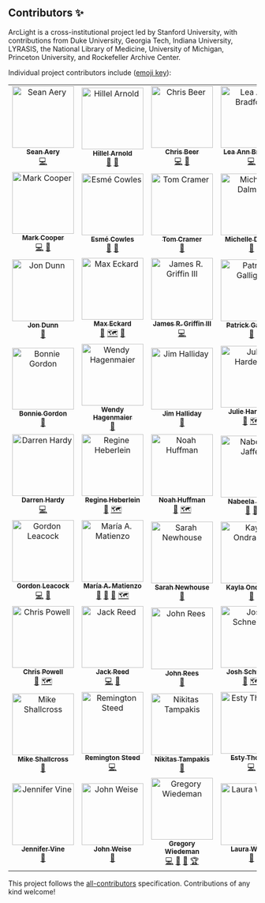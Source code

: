 ## Contributors ✨

ArcLight is a cross-institutional project led by Stanford University, with contributions from Duke University, Georgia Tech, Indiana University, LYRASIS, the National Library of Medicine, University of Michigan, Princeton University, and Rockefeller Archive Center.

Individual project contributors include ([emoji key](https://allcontributors.org/docs/en/emoji-key)):

<!-- ALL-CONTRIBUTORS-LIST:START - Do not remove or modify this section -->
<!-- prettier-ignore-start -->
<!-- markdownlint-disable -->
<table>
  <tr>
    <td align="center"><a href="https://github.com/seanaery"><img src="https://avatars3.githubusercontent.com/u/3933756?v=4" width="125px;" alt="Sean Aery"/><br /><sub><b>Sean Aery</b></sub></a><br /><a href="https://github.com/projectblacklight/arclight/commits?author=seanaery" title="Code">💻</a></td>
    <td align="center"><a href="http://hillelarnold.com"><img src="https://avatars0.githubusercontent.com/u/607621?v=4" width="125px;" alt="Hillel Arnold"/><br /><sub><b>Hillel Arnold</b></sub></a><br /><a href="#analysis-helrond" title="Functional requirements and related research">🔬</a> <a href="#userTesting-helrond" title="User Testing">📓</a></td>
    <td align="center"><a href="http://cbeer.info"><img src="https://avatars1.githubusercontent.com/u/111218?v=4" width="125px;" alt="Chris Beer"/><br /><sub><b>Chris Beer</b></sub></a><br /><a href="https://github.com/projectblacklight/arclight/commits?author=cbeer" title="Code">💻</a> <a href="https://github.com/projectblacklight/arclight/commits?author=cbeer" title="Documentation">📖</a></td>
    <td align="center"><a href="http://leaannbradford.com"><img src="https://avatars3.githubusercontent.com/u/18175797?v=4" width="125px;" alt="Lea Ann Bradford"/><br /><sub><b>Lea Ann Bradford</b></sub></a><br /><a href="https://github.com/projectblacklight/arclight/commits?author=labradford" title="Code">💻</a></td>
    <td align="center"><a href="http://actspatial.com"><img src="https://avatars0.githubusercontent.com/u/9905193?v=4" width="125px;" alt="Christina Chortaria"/><br /><sub><b>Christina Chortaria</b></sub></a><br /><a href="https://github.com/projectblacklight/arclight/commits?author=christinach" title="Code">💻</a></td>
  </tr>
  <tr>
    <td align="center"><a href="https://github.com/mark-cooper"><img src="https://avatars1.githubusercontent.com/u/551470?v=4" width="125px;" alt="Mark Cooper"/><br /><sub><b>Mark Cooper</b></sub></a><br /><a href="https://github.com/projectblacklight/arclight/commits?author=mark-cooper" title="Code">💻</a> <a href="#plugin-mark-cooper" title="Plugin/utility libraries">🔌</a></td>
    <td align="center"><a href="http://knittles.ticklefish.org/"><img src="https://avatars3.githubusercontent.com/u/856924?v=4" width="125px;" alt="Esmé Cowles"/><br /><sub><b>Esmé Cowles</b></sub></a><br /><a href="#business-escowles" title="Business development">💼</a> <a href="#analysis-escowles" title="Functional requirements and related research">🔬</a></td>
    <td align="center"><a href="https://github.com/tomcramer"><img src="https://avatars3.githubusercontent.com/u/1054837?v=4" width="125px;" alt="Tom Cramer"/><br /><sub><b>Tom Cramer</b></sub></a><br /><a href="#business-tomcramer" title="Business development">💼</a></td>
    <td align="center"><a href="https://github.com/mdalmau"><img src="https://avatars0.githubusercontent.com/u/573273?v=4" width="125px;" alt="Michelle Dalmau"/><br /><sub><b>Michelle Dalmau</b></sub></a><br /><a href="#business-mdalmau" title="Business development">💼</a></td>
    <td align="center"><a href="http://robotlibrarian.billdueber.com/"><img src="https://avatars0.githubusercontent.com/u/114006?v=4" width="125px;" alt="Bill Dueber"/><br /><sub><b>Bill Dueber</b></sub></a><br /><a href="#analysis-billdueber" title="Functional requirements and related research">🔬</a> <a href="https://github.com/projectblacklight/arclight/commits?author=billdueber" title="Code">💻</a></td>
  </tr>
  <tr>
    <td align="center"><a href="https://github.com/jwd"><img src="https://avatars1.githubusercontent.com/u/842343?v=4" width="125px;" alt="Jon Dunn"/><br /><sub><b>Jon Dunn</b></sub></a><br /><a href="#business-jwd" title="Business development">💼</a></td>
    <td align="center"><a href="https://github.com/eckardm"><img src="https://avatars1.githubusercontent.com/u/7072443?v=4" width="125px;" alt="Max Eckard"/><br /><sub><b>Max Eckard</b></sub></a><br /><a href="#analysis-eckardm" title="Functional requirements and related research">🔬</a> <a href="#productOwner-eckardm" title="Product owner">🗺</a> <a href="#userTesting-eckardm" title="User Testing">📓</a></td>
    <td align="center"><a href="https://github.com/jrgriffiniii"><img src="https://avatars0.githubusercontent.com/u/1443986?v=4" width="125px;" alt="James R. Griffin III"/><br /><sub><b>James R. Griffin III</b></sub></a><br /><a href="https://github.com/projectblacklight/arclight/commits?author=jrgriffiniii" title="Code">💻</a></td>
    <td align="center"><a href="https://github.com/p-galligan"><img src="https://avatars2.githubusercontent.com/u/2585069?v=4" width="125px;" alt="Patrick Galligan"/><br /><sub><b>Patrick Galligan</b></sub></a><br /><a href="#userTesting-p-galligan" title="User Testing">📓</a></td>
    <td align="center"><a href="http://ggeisler.com"><img src="https://avatars1.githubusercontent.com/u/101482?v=4" width="125px;" alt="Gary Geisler"/><br /><sub><b>Gary Geisler</b></sub></a><br /><a href="https://github.com/projectblacklight/arclight/commits?author=ggeisler" title="Code">💻</a> <a href="#design-ggeisler" title="Design">🎨</a></td>
  </tr>
  <tr>
    <td align="center"><a href="https://github.com/bonniegee"><img src="https://avatars3.githubusercontent.com/u/8737364?v=4" width="125px;" alt="Bonnie Gordon"/><br /><sub><b>Bonnie Gordon</b></sub></a><br /><a href="#userTesting-bonniegee" title="User Testing">📓</a></td>
    <td align="center"><a href="https://github.com/mswendyh"><img src="https://avatars1.githubusercontent.com/u/7033667?v=4" width="125px;" alt="Wendy Hagenmaier"/><br /><sub><b>Wendy Hagenmaier</b></sub></a><br /><a href="#analysis-mswendyh" title="Functional requirements and related research">🔬</a></td>
    <td align="center"><img src="http://gravatar.com/avatar/8b53dcb509d4b1fe8dd74da6a94395ef.jpg?d=retro" width="125px;" alt="Jim Halliday"/><br /><sub><b>Jim Halliday</b></sub><br /><a href="#business" title="Business development">💼</a></td>
    <td align="center"><a href="https://github.com/jlhardes"><img src="https://avatars1.githubusercontent.com/u/3440166?v=4" width="125px;" alt="Julie Hardesty"/><br /><sub><b>Julie Hardesty</b></sub></a><br /><a href="#analysis-jlhardes" title="Functional requirements and related research">🔬</a> <a href="#productOwner-jlhardes" title="Product owner">🗺</a></td>
    <td align="center"><a href="http://stanford.edu/~drh"><img src="https://avatars3.githubusercontent.com/u/1861171?v=4" width="125px;" alt="Darren Hardy"/><br /><sub><b>Darren Hardy</b></sub></a><br /><a href="https://github.com/projectblacklight/arclight/commits?author=drh-stanford" title="Code">💻</a> <a href="https://github.com/projectblacklight/arclight/commits?author=drh-stanford" title="Documentation">📖</a></td>
  </tr>
  <tr>
    <td align="center"><a href="https://github.com/drhardy"><img src="https://avatars3.githubusercontent.com/u/25580222?v=4" width="125px;" alt="Darren Hardy"/><br /><sub><b>Darren Hardy</b></sub></a><br /><a href="https://github.com/projectblacklight/arclight/commits?author=drhardy" title="Code">💻</a></td>
    <td align="center"><a href="https://github.com/regineheberlein"><img src="https://avatars1.githubusercontent.com/u/5940563?v=4" width="125px;" alt="Regine Heberlein"/><br /><sub><b>Regine Heberlein</b></sub></a><br /><a href="#analysis-regineheberlein" title="Functional requirements and related research">🔬</a> <a href="#productOwner-regineheberlein" title="Product owner">🗺</a></td>
    <td align="center"><a href="https://github.com/noahgh221"><img src="https://avatars3.githubusercontent.com/u/7328518?v=4" width="125px;" alt="Noah Huffman"/><br /><sub><b>Noah Huffman</b></sub></a><br /><a href="#analysis-noahgh221" title="Functional requirements and related research">🔬</a> <a href="#productOwner-noahgh221" title="Product owner">🗺</a></td>
    <td align="center"><a href="https://github.com/njaffer"><img src="https://avatars0.githubusercontent.com/u/12487929?v=4" width="125px;" alt="Nabeela Jaffer"/><br /><sub><b>Nabeela Jaffer</b></sub></a><br /><a href="#analysis-njaffer" title="Functional requirements and related research">🔬</a> <a href="#business-njaffer" title="Business development">💼</a></td>
    <td align="center"><a href="https://github.com/jkeck"><img src="https://avatars0.githubusercontent.com/u/96776?v=4" width="125px;" alt="Jessie Keck"/><br /><sub><b>Jessie Keck</b></sub></a><br /><a href="https://github.com/projectblacklight/arclight/commits?author=jkeck" title="Code">💻</a> <a href="https://github.com/projectblacklight/arclight/commits?author=jkeck" title="Documentation">📖</a></td>
  </tr>
  <tr>
    <td align="center"><a href="https://github.com/gordonleacock"><img src="https://avatars3.githubusercontent.com/u/12927191?v=4" width="125px;" alt="Gordon Leacock"/><br /><sub><b>Gordon Leacock</b></sub></a><br /><a href="https://github.com/projectblacklight/arclight/commits?author=gordonleacock" title="Code">💻</a> <a href="https://github.com/projectblacklight/arclight/commits?author=gordonleacock" title="Documentation">📖</a></td>
    <td align="center"><a href="https://matienzo.org/"><img src="https://avatars0.githubusercontent.com/u/73732?v=4" width="125px;" alt="María A. Matienzo"/><br /><sub><b>María A. Matienzo</b></sub></a><br /><a href="#projectManagement-anarchivist" title="Project Management">📆</a> <a href="#business-anarchivist" title="Business development">💼</a> <a href="#analysis-anarchivist" title="Functional requirements and related research">🔬</a> <a href="#productOwner-anarchivist" title="Product owner">🗺</a></td>
    <td align="center"><a href="https://github.com/archivistsarah"><img src="https://avatars0.githubusercontent.com/u/25084902?v=4" width="125px;" alt="Sarah Newhouse"/><br /><sub><b>Sarah Newhouse</b></sub></a><br /><a href="#analysis-archivistsarah" title="Functional requirements and related research">🔬</a></td>
    <td align="center"><a href="https://github.com/grepcats"><img src="https://avatars0.githubusercontent.com/u/7513448?v=4" width="125px;" alt="Kayla Ondracek"/><br /><sub><b>Kayla Ondracek</b></sub></a><br /><a href="#analysis-grepcats" title="Functional requirements and related research">🔬</a></td>
    <td align="center"><a href="https://github.com/djpillen"><img src="https://avatars3.githubusercontent.com/u/11635158?v=4" width="125px;" alt="Dallas Pillen"/><br /><sub><b>Dallas Pillen</b></sub></a><br /><a href="https://github.com/projectblacklight/arclight/commits?author=djpillen" title="Code">💻</a> <a href="#userTesting-djpillen" title="User Testing">📓</a></td>
  </tr>
  <tr>
    <td align="center"><a href="https://github.com/cmkpowell"><img src="https://avatars1.githubusercontent.com/u/16540397?v=4" width="125px;" alt="Chris Powell"/><br /><sub><b>Chris Powell</b></sub></a><br /><a href="#analysis-cmkpowell" title="Functional requirements and related research">🔬</a> <a href="#productOwner-cmkpowell" title="Product owner">🗺</a></td>
    <td align="center"><a href="https://www.jack-reed.com/"><img src="https://avatars0.githubusercontent.com/u/1656824?v=4" width="125px;" alt="Jack Reed"/><br /><sub><b>Jack Reed</b></sub></a><br /><a href="https://github.com/projectblacklight/arclight/commits?author=mejackreed" title="Code">💻</a> <a href="https://github.com/projectblacklight/arclight/commits?author=mejackreed" title="Documentation">📖</a></td>
    <td align="center"><a href="https://github.com/John-Rees"><img src="https://avatars1.githubusercontent.com/u/29233549?v=4" width="125px;" alt="John Rees"/><br /><sub><b>John Rees</b></sub></a><br /><a href="#analysis-John-Rees" title="Functional requirements and related research">🔬</a></td>
    <td align="center"><a href="https://github.com/joshschneider"><img src="https://avatars3.githubusercontent.com/u/12468197?v=4" width="125px;" alt="Josh Schneider"/><br /><sub><b>Josh Schneider</b></sub></a><br /><a href="#analysis-joshschneider" title="Functional requirements and related research">🔬</a> <a href="#productOwner-joshschneider" title="Product owner">🗺</a></td>
    <td align="center"><a href="https://github.com/willsexton"><img src="https://avatars2.githubusercontent.com/u/1359320?v=4" width="125px;" alt="Will Sexton"/><br /><sub><b>Will Sexton</b></sub></a><br /><a href="#business-willsexton" title="Business development">💼</a></td>
  </tr>
  <tr>
    <td align="center"><a href="https://github.com/shallcro"><img src="https://avatars2.githubusercontent.com/u/43279347?v=4" width="125px;" alt="Mike Shallcross"/><br /><sub><b>Mike Shallcross</b></sub></a><br /><a href="#analysis-shallcro" title="Functional requirements and related research">🔬</a></td>
    <td align="center"><a href="https://github.com/remocrevo"><img src="https://avatars1.githubusercontent.com/u/8701105?v=4" width="125px;" alt="Remington Steed"/><br /><sub><b>Remington Steed</b></sub></a><br /><a href="https://github.com/projectblacklight/arclight/commits?author=remocrevo" title="Code">💻</a></td>
    <td align="center"><a href="https://github.com/tampakis"><img src="https://avatars2.githubusercontent.com/u/4650153?v=4" width="125px;" alt="Nikitas Tampakis"/><br /><sub><b>Nikitas Tampakis</b></sub></a><br /><a href="#analysis-tampakis" title="Functional requirements and related research">🔬</a></td>
    <td align="center"><a href="https://github.com/estelendur"><img src="https://avatars0.githubusercontent.com/u/10409866?v=4" width="125px;" alt="Esty Thomas"/><br /><sub><b>Esty Thomas</b></sub></a><br /><a href="https://github.com/projectblacklight/arclight/commits?author=estelendur" title="Code">💻</a></td>
    <td align="center"><a href="http://camillevilla.github.io"><img src="https://avatars2.githubusercontent.com/u/5402927?v=4" width="125px;" alt="Camille Villa"/><br /><sub><b>Camille Villa</b></sub></a><br /><a href="https://github.com/projectblacklight/arclight/commits?author=camillevilla" title="Code">💻</a> <a href="https://github.com/projectblacklight/arclight/commits?author=camillevilla" title="Documentation">📖</a></td>
  </tr>
  <tr>
    <td align="center"><a href="https://github.com/jvine"><img src="https://avatars0.githubusercontent.com/u/6945691?v=4" width="125px;" alt="Jennifer Vine"/><br /><sub><b>Jennifer Vine</b></sub></a><br /><a href="#design-jvine" title="Design">🎨</a></td>
    <td align="center"><a href="https://github.com/jweise"><img src="https://avatars2.githubusercontent.com/u/114413?v=4" width="125px;" alt="John Weise"/><br /><sub><b>John Weise</b></sub></a><br /><a href="#business-jweise" title="Business development">💼</a></td>
    <td align="center"><a href="https://github.com/gwiedeman"><img src="https://avatars0.githubusercontent.com/u/10030353?v=4" width="125px;" alt="Gregory Wiedeman"/><br /><sub><b>Gregory Wiedeman</b></sub></a><br /><a href="https://github.com/projectblacklight/arclight/commits?author=gwiedeman" title="Code">💻</a> <a href="https://github.com/projectblacklight/arclight/issues?q=author%3Agwiedeman" title="Bug reports">🐛</a> <a href="#userTesting-gwiedeman" title="User Testing">📓</a> <a href="#inProduction-gwiedeman" title="Has a production implementation">🏆</a></td>
    <td align="center"><a href="https://github.com/lauraw15"><img src="https://avatars2.githubusercontent.com/u/6343788?v=4" width="125px;" alt="Laura Wilsey"/><br /><sub><b>Laura Wilsey</b></sub></a><br /><a href="#analysis-lauraw15" title="Functional requirements and related research">🔬</a></td>
  </tr>
</table>

<!-- markdownlint-enable -->
<!-- prettier-ignore-end -->
<!-- ALL-CONTRIBUTORS-LIST:END -->

This project follows the [all-contributors](https://github.com/all-contributors/all-contributors) specification. Contributions of any kind welcome!
